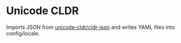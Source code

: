 # Unicode CLDR

Imports JSON from
[unicode-cldr/cldr-json](https://github.com/unicode-cldr/cldr-json) and writes
YAML files into config/locale.
